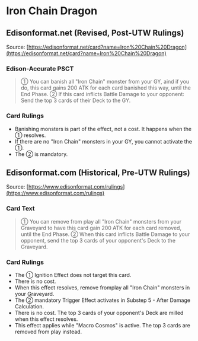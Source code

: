 # Iron Chain Dragon

## Edisonformat.net (Revised, Post-UTW Rulings)

Source: [https://edisonformat.net/card?name=Iron%20Chain%20Dragon](https://edisonformat.net/card?name=Iron%20Chain%20Dragon)

### Edison-Accurate PSCT

> ① You can banish all "Iron Chain" monster from your GY, aind if you do, this card gains 200 ATK for each card banished this way, until the End Phase.
> ② If this card inflicts Battle Damage to your opponent: Send the top 3 cards of their Deck to the GY.

### Card Rulings

*   Banishing monsters is part of the effect, not a cost. It happens when the ① resolves.
*   If there are no "Iron Chain" monsters in your GY, you cannot activate the ①.
*   The ② is mandatory.


## Edisonformat.com (Historical, Pre-UTW Rulings)

Source: [https://www.edisonformat.com/rulings](https://www.edisonformat.com/rulings)

### Card Text

> ① You can remove from play all "Iron Chain" monsters from your Graveyard to have this card gain 200 ATK for each card removed, until the End Phase. ② When this card inflicts Battle Damage to your opponent, send the top 3 cards of your opponent's Deck to the Graveyard.

### Card Rulings

*   The ① Ignition Effect does not target this card.
*   There is no cost.
*   When this effect resolves, remove fromplay all "Iron Chain" monsters in your Graveyard.
*   The ② mandatory Trigger Effect activates in Substep 5 - After Damage Calculation.
*   There is no cost. The top 3 cards of your opponent's Deck are milled when this effect resolves.
*   This effect applies while "Macro Cosmos" is active. The top 3 cards are removed from play instead.



